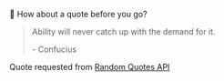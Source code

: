 📣 How about a quote before you go?

> Ability will never catch up with the demand for it.
>
> <p>- Confucius</p>

Quote requested from [Random Quotes API](https://github.com/lukePeavey/quotable)
